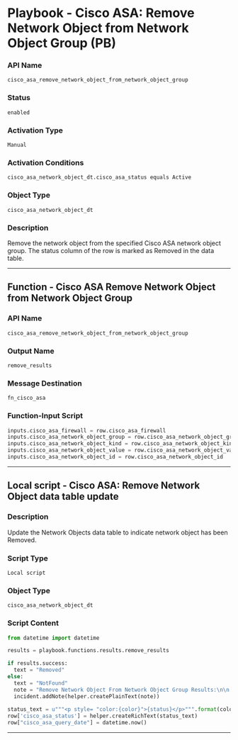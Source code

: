 <!--
    DO NOT MANUALLY EDIT THIS FILE
    THIS FILE IS AUTOMATICALLY GENERATED WITH resilient-sdk codegen
    Generated with resilient-sdk v50.0.151
-->

# Playbook - Cisco ASA: Remove Network Object from Network Object Group (PB)

### API Name
`cisco_asa_remove_network_object_from_network_object_group`

### Status
`enabled`

### Activation Type
`Manual`

### Activation Conditions
`cisco_asa_network_object_dt.cisco_asa_status equals Active`

### Object Type
`cisco_asa_network_object_dt`

### Description
Remove the network object from the specified Cisco ASA network object group. The status column of the row is marked as Removed in the data table.


---
## Function - Cisco ASA Remove Network Object from Network Object Group

### API Name
`cisco_asa_remove_network_object_from_network_object_group`

### Output Name
`remove_results`

### Message Destination
`fn_cisco_asa`

### Function-Input Script
```python
inputs.cisco_asa_firewall = row.cisco_asa_firewall
inputs.cisco_asa_network_object_group = row.cisco_asa_network_object_group
inputs.cisco_asa_network_object_kind = row.cisco_asa_network_object_kind
inputs.cisco_asa_network_object_value = row.cisco_asa_network_object_value
inputs.cisco_asa_network_object_id = row.cisco_asa_network_object_id
```

---

## Local script - Cisco ASA: Remove Network Object data table update

### Description
Update the Network Objects data table to indicate network object has been Removed.

### Script Type
`Local script`

### Object Type
`cisco_asa_network_object_dt`

### Script Content
```python
from datetime import datetime

results = playbook.functions.results.remove_results

if results.success:
  text = "Removed"
else:
  text = "NotFound"
  note = "Remove Network Object From Network Object Group Results:\n\n    {0}".format(results.content)
  incident.addNote(helper.createPlainText(note))
  
status_text = u"""<p style= "color:{color}">{status}</p>""".format(color="red", status=text)
row['cisco_asa_status'] = helper.createRichText(status_text)
row["cisco_asa_query_date"] = datetime.now()
```

---


